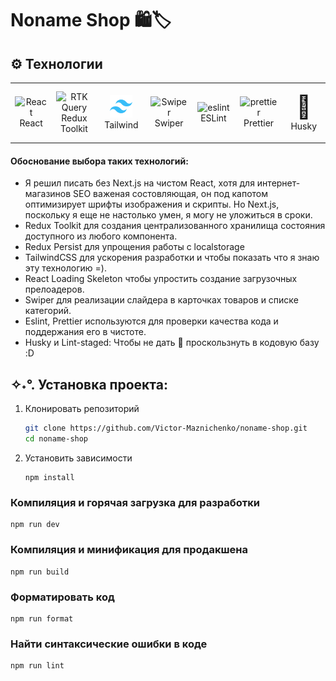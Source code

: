 # Noname Shop 🛍️🏷️

## ⚙️ Технологии

<table width='100%'>
  <tr>
      <td align="center" width="110" height="90">
         <img src="https://i.ibb.co/MB4fxFC/react.png" width="36" height="36" alt="React" />
         <br>React
      </td>
      <td align="center" width="110" height="90">
         <img src="https://i.ibb.co/sPC44D6/redux.png" width="36" height="36" alt="RTK Query" />
         <br>
         Redux Toolkit
    </td>
      <td align="center" width="110" height="90">
         <img src="https://raw.githubusercontent.com/devicons/devicon/6910f0503efdd315c8f9b858234310c06e04d9c0/icons/tailwindcss/tailwindcss-original.svg" width="36" height="36" alt="Tailwind" />
         <br>Tailwind
      </td>
      <td align="center" width="110" height="90">
         <img src="https://swiperjs.com/images/swiper-logo.svg" width="36" height="36" alt="Swiper" />
         <br>
         Swiper
      </td>
      <td align="center" width="110" height="90">
         <img src="https://brandeps.com/icon-download/E/Eslint-icon-vector-02.svg" width="36" height="36" alt="eslint" />
         <br>
         ESLint
      </td>
      <td align="center" width="110" height="90">
         <img src="https://brandeps.com/icon-download/P/Prettier-icon-vector-02.svg" width="36" height="36" alt="prettier" />
         <br>
         Prettier
      </td>
      <td align="center" width="110" height="90">
         <div style="font-size: 36px;">🐶</div>
         <div">Husky</div>
      </td>
   </tr> 
</table>

#### Обоснование выбора таких технологий:

-  Я решил писать без Next.js на чистом React, хотя для интернет-магазинов SEO важеная состовляющая, он под капотом оптимизирует шрифты изображения и скрипты. Но Next.js, поскольку я еще не настолько умен, я могу не уложиться в сроки.
-  Redux Toolkit для создания централизованного хранилища состояния доступного из любого компонента.
-  Redux Persist для упрощения работы с localstorage
-  TailwindCSS для ускорения разработки и чтобы показать что я знаю эту технологию =).
-  React Loading Skeleton чтобы упростить создание загрузочных прелоадеров.
-  Swiper для реализации слайдера в карточках товаров и списке категорий.
-  Eslint, Prettier используются для проверки качества кода и поддержания его в чистоте.
-  Husky и Lint-staged: Чтобы не дать 💩 проскользнуть в кодовую базу :D

## ✧˖°. Установка проекта:

1. Клонировать репозиторий

   ```bash
   git clone https://github.com/Victor-Maznichenko/noname-shop.git
   cd noname-shop
   ```

2. Установить зависимости
   ```shell
   npm install
   ```

### Компиляция и горячая загрузка для разработки

```
npm run dev
```

### Компиляция и минификация для продакшена

```
npm run build
```

### Форматировать код

```
npm run format
```

### Найти синтаксические ошибки в коде

```
npm run lint
```
